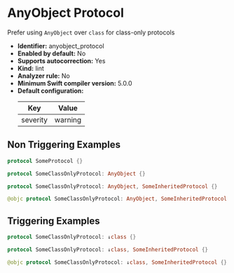 # AnyObject Protocol

Prefer using `AnyObject` over `class` for class-only protocols

* **Identifier:** anyobject_protocol
* **Enabled by default:** No
* **Supports autocorrection:** Yes
* **Kind:** lint
* **Analyzer rule:** No
* **Minimum Swift compiler version:** 5.0.0
* **Default configuration:**
  <table>
  <thead>
  <tr><th>Key</th><th>Value</th></tr>
  </thead>
  <tbody>
  <tr>
  <td>
  severity
  </td>
  <td>
  warning
  </td>
  </tr>
  </tbody>
  </table>

## Non Triggering Examples

```swift
protocol SomeProtocol {}
```

```swift
protocol SomeClassOnlyProtocol: AnyObject {}
```

```swift
protocol SomeClassOnlyProtocol: AnyObject, SomeInheritedProtocol {}
```

```swift
@objc protocol SomeClassOnlyProtocol: AnyObject, SomeInheritedProtocol {}
```

## Triggering Examples

```swift
protocol SomeClassOnlyProtocol: ↓class {}
```

```swift
protocol SomeClassOnlyProtocol: ↓class, SomeInheritedProtocol {}
```

```swift
@objc protocol SomeClassOnlyProtocol: ↓class, SomeInheritedProtocol {}
```